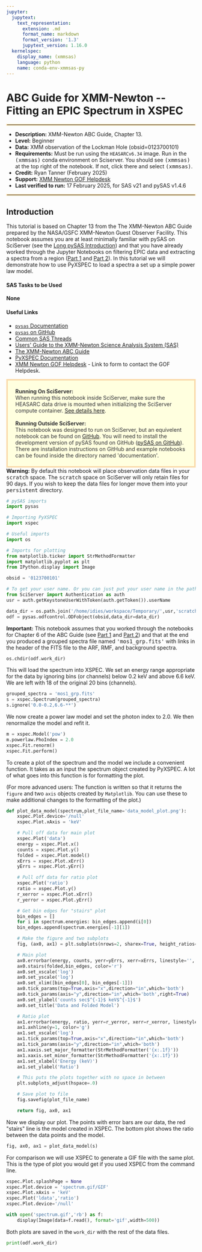 ```yaml
---
jupyter:
  jupytext:
    text_representation:
      extension: .md
      format_name: markdown
      format_version: '1.3'
      jupytext_version: 1.16.0
  kernelspec:
    display_name: (xmmsas)
    language: python
    name: conda-env-xmmsas-py
---
```


# ABC Guide for XMM-Newton -- Fitting an EPIC Spectrum in XSPEC
<hr style="border: 2px solid #fadbac" />

- **Description:** XMM-Newton ABC Guide, Chapter 13.
- **Level:** Beginner
- **Data:** XMM observation of the Lockman Hole (obsid=0123700101)
- **Requirements:** Must be run using the `HEASARCv6.34` image.  Run in the <tt>(xmmsas)</tt> conda environment on Sciserver. You should see <tt>(xmmsas)</tt> at the top right of the notebook. If not, click there and select <tt>(xmmsas)</tt>.
- **Credit:** Ryan Tanner (February 2025)
- **Support:** <a href="https://heasarc.gsfc.nasa.gov/docs/xmm/xmm_helpdesk.html">XMM Newton GOF Helpdesk</a>
- **Last verified to run:** 17 February 2025, for SAS v21 and pySAS v1.4.6

<hr style="border: 2px solid #fadbac" />


## Introduction
This tutorial is based on Chapter 13 from the The XMM-Newton ABC Guide prepared by the NASA/GSFC XMM-Newton Guest Observer Facility. This notebook assumes you are at least minimally familiar with pySAS on SciServer (see the [Long pySAS Introduction](./analysis-xmm-long-intro.md "Long pySAS Intro")) and that you have already worked through the Jupyter Notebooks on filtering EPIC data and extracting a spectra from a region ([Part 1](./analysis-xmm-ABC-guide-ch6-p1.ipynb) and [Part 2](./analysis-xmm-ABC-guide-ch6-p2.ipynb)). In this tutorial we will demonstrate how to use PyXSPEC to load a spectra a set up a simple power law model.

#### SAS Tasks to be Used

**None**

#### Useful Links

- [`pysas` Documentation](https://xmm-tools.cosmos.esa.int/external/sas/current/doc/pysas/index.html "pysas Documentation")
- [`pysas` on GitHub](https://github.com/XMMGOF/pysas)
- [Common SAS Threads](https://www.cosmos.esa.int/web/xmm-newton/sas-threads/ "SAS Threads")
- [Users' Guide to the XMM-Newton Science Analysis System (SAS)](https://xmm-tools.cosmos.esa.int/external/xmm_user_support/documentation/sas_usg/USG/SASUSG.html "Users' Guide")
- [The XMM-Newton ABC Guide](https://heasarc.gsfc.nasa.gov/docs/xmm/abc/ "ABC Guide")
- [PyXSPEC Documentation](https://heasarc.gsfc.nasa.gov/xanadu/xspec/python/html/index.html)
- [XMM Newton GOF Helpdesk](https://heasarc.gsfc.nasa.gov/docs/xmm/xmm_helpdesk.html "Helpdesk") - Link to form to contact the GOF Helpdesk.

<div style='color: #333; background: #ffffdf; padding:20px; border: 4px solid #fadbac'>
<b>Running On SciServer:</b><br>
When running this notebook inside SciServer, make sure the HEASARC data drive is mounted when initializing the SciServer compute container. <a href='https://heasarc.gsfc.nasa.gov/docs/sciserver/'>See details here</a>.
<br><br>
<b>Running Outside SciServer:</b><br>
This notebook was designed to run on SciServer, but an equivelent notebook can be found on <a href="https://github.com/XMMGOF/pysas">GitHub</a>. You will need to install the development version of pySAS found on GitHub (<a href="https://github.com/XMMGOF/pysas">pySAS on GitHub</a>). There are installation instructions on GitHub and example notebooks can be found inside the directory named 'documentation'.
<br>
</div>

<div class="alert alert-block alert-warning">
    <b>Warning:</b> By default this notebook will place observation data files in your <tt>scratch</tt> space. The <tt>scratch</tt> space on SciServer will only retain files for 90 days. If you wish to keep the data files for longer move them into your <tt>persistent</tt> directory.
</div>

```python
# pySAS imports
import pysas

# Importing PyXSPEC
import xspec

# Useful imports
import os

# Imports for plotting
from matplotlib.ticker import StrMethodFormatter
import matplotlib.pyplot as plt
from IPython.display import Image
```

```python
obsid = '0123700101'

# To get your user name. Or you can just put your user name in the path for your data.
from SciServer import Authentication as auth
usr = auth.getKeystoneUserWithToken(auth.getToken()).userName

data_dir = os.path.join('/home/idies/workspace/Temporary/',usr,'scratch/xmm_data')
odf = pysas.odfcontrol.ODFobject(obsid,data_dir=data_dir)
```

<div class="alert alert-block alert-warning">
<b>Important:</b> This notebook assumes that you worked through the notebooks for Chapter 6 of the ABC Guide (see <a href="./analysis-xmm-ABC-guide-ch6-p1.ipynb">Part 1</a> and <a href="./analysis-xmm-ABC-guide-ch6-p2.ipynb">Part 2</a>) and that at the end you produced a grouped spectra file named <tt>'mos1_grp.fits'</tt> with links in the header of the FITS file to the ARF, RMF, and background spectra.
</div>

```python
os.chdir(odf.work_dir)
```

This will load the spectrum into XSPEC. We set an energy range appropriate for the data by ignoring bins (or channels) below 0.2 keV and above 6.6 keV. We are left with 18 of the original 20 bins (channels).

```python
grouped_spectra = 'mos1_grp.fits'
s = xspec.Spectrum(grouped_spectra)
s.ignore('0.0-0.2,6.6-**')
```

We now create a power law model and set the photon index to 2.0. We then renormalize the model and refit it.

```python
m = xspec.Model('pow')
m.powerlaw.PhoIndex = 2.0
xspec.Fit.renorm()
xspec.Fit.perform()
```

To create a plot of the spectrum and the model we include a convenient function. It takes as an input the spectrum object created by PyXSPEC. A lot of what goes into this function is for formatting the plot.

(For more advanced users: The function is written so that it returns the `figure` and two `axis` objects created by `Matplotlib`. You can use these to make additional changes to the formatting of the plot.)

```python
def plot_data_model(spectrum,plot_file_name='data_model_plot.png'):
    xspec.Plot.device='/null'
    xspec.Plot.xAxis = 'keV'

    # Pull off data for main plot
    xspec.Plot('data')
    energy = xspec.Plot.x()
    counts = xspec.Plot.y()
    folded = xspec.Plot.model()
    xErrs = xspec.Plot.xErr()
    yErrs = xspec.Plot.yErr()

    # Pull off data for ratio plot
    xspec.Plot('ratio')
    ratio = xspec.Plot.y()
    r_xerror = xspec.Plot.xErr()
    r_yerror = xspec.Plot.yErr()

    # Get bin edges for "stairs" plot
    bin_edges = []
    for i in spectrum.energies: bin_edges.append(i[0])
    bin_edges.append(spectrum.energies[-1][1])

    # Make the figure and two subplots
    fig, (ax0, ax1) = plt.subplots(nrows=2, sharex=True, height_ratios=[2.5, 1],figsize=(9, 7))

    # Main plot
    ax0.errorbar(energy, counts, yerr=yErrs, xerr=xErrs, linestyle='', marker='')
    ax0.stairs(folded,bin_edges, color='r')
    ax0.set_xscale('log')
    ax0.set_yscale('log')
    ax0.set_xlim([bin_edges[0], bin_edges[-1]])
    ax0.tick_params(top=True,axis="x",direction="in",which='both')
    ax0.tick_params(axis="y",direction="in",which='both',right=True)
    ax0.set_ylabel('counts sec$^{-1}$ keV$^{-1}$')
    ax0.set_title('Data and Folded Model')

    # Ratio plot
    ax1.errorbar(energy, ratio, yerr=r_yerror, xerr=r_xerror, linestyle='', marker='')
    ax1.axhline(y=1, color='g')
    ax1.set_xscale('log')
    ax1.tick_params(top=True,axis="x",direction="in",which='both')
    ax1.tick_params(axis="y",direction="in",which='both')
    ax1.xaxis.set_major_formatter(StrMethodFormatter('{x:.1f}'))
    ax1.xaxis.set_minor_formatter(StrMethodFormatter('{x:.1f}'))
    ax1.set_xlabel('Energy (keV)')
    ax1.set_ylabel('Ratio')

    # This puts the plots together with no space in between
    plt.subplots_adjust(hspace=.0)

    # Save plot to file
    fig.savefig(plot_file_name)

    return fig, ax0, ax1
```

Now we display our plot. The points with error bars are our data, the red "stairs" line is the model created in XSPEC. The bottom plot shows the ratio between the data points and the model.

```python
fig, ax0, ax1 = plot_data_model(s)
```

For comparison we will use XSPEC to generate a GIF file with the same plot. This is the type of plot you would get if you used XSPEC from the command line.

```python
xspec.Plot.splashPage = None
xspec.Plot.device = 'spectrum.gif/GIF'
xspec.Plot.xAxis = 'keV'
xspec.Plot('ldata','ratio')
xspec.Plot.device='/null'
```

```python
with open('spectrum.gif','rb') as f:
    display(Image(data=f.read(), format='gif',width=500))
```

Both plots are saved in the `work_dir` with the rest of the data files.

```python
print(odf.work_dir)
```
